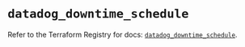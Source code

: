 # `datadog_downtime_schedule`

Refer to the Terraform Registry for docs: [`datadog_downtime_schedule`](https://registry.terraform.io/providers/datadog/datadog/3.35.0/docs/resources/downtime_schedule).
